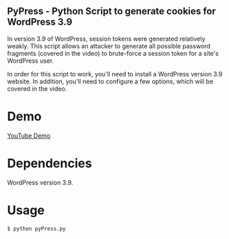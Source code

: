 ## PyPress - Python Script to generate cookies for WordPress 3.9

In version 3.9 of WordPress, session tokens were generated relatively weakly.  This script allows an attacker to generate all possible password fragments (covered in the video) to brute-force a session token for a site's WordPress user.

In order for this script to work, you'll need to install a WordPress version 3.9 website.  In addition, you'll need to configure a few options, which will be covered in the video.

# Demo

[YouTube Demo]()

# Dependencies

WordPress version 3.9.

# Usage

```
$ python pyPress.py
```